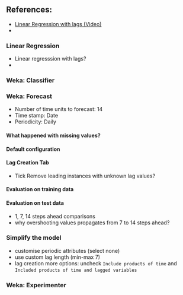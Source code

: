 ## References:
- [Linear Regression with lags (Video)](https://www.youtube.com/watch?v=9R0mz_gfhBs&list=PLm4W7_iX_v4Msh-7lDOpSFWHRYU_6H5Kx&index=3)
- 

### Linear Regression
- Linear regresssion with lags?
- 

### Weka: Classifier

### Weka: Forecast
- Number of time units to forecast: 14
- Time stamp: Date
- Periodicity: Daily

#### What happened with missing values?

#### Default configuration

#### Lag Creation Tab
- Tick Remove leading instances with unknown lag values?

#### Evaluation on training data

#### Evaluation on test data
- 1, 7, 14 steps ahead comparisons
- why overshooting values propagates from 7 to 14 steps ahead?

### Simplify the model
- customise periodic attributes (select none)
- use custom lag length (min-max 7)
- lag creation more options: uncheck `Include products of time` and `Included products of time and lagged variables`

### Weka: Experimenter